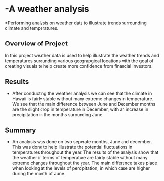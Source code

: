 # -A weather analysis  
*Performing analysis on weather data to illustrate trends surrounding climate and temperatures.
## Overview of Project 
In this project weather data is used to help illustrate the weather trends and temperatures surounding various geograpgical locations with the goal of creating visuals to help create more confidence from financial investors. 
## Results
* After conducting the weather analysis we can see that the climate in Hawaii is fairly stable without many extreme changes in temperature. We see that the main difference between June and December months are the slight drop in temperature in December, with an increase in precipitation in the months surounding June

## Summary 
* An analysis was done on two seperate months, June and december. This was done to help illustrate the potential fluctuations in temperatures throughout the year. The results of the analysis show that the weather in terms of temperature are fairly stable without many extreme changes throughout the year. The main difference takes place when looking at the levels of percipitation, in which case are higher during the month of June. 
